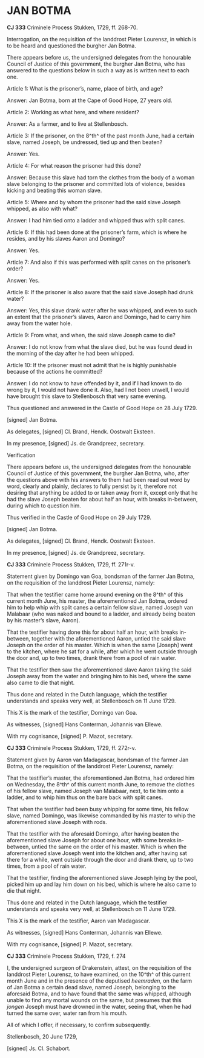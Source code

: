 # JAN BOTMA

**CJ 333** Criminele Process Stukken, 1729, ff. 268-70.

Interrogation, on the requisition of the landdrost Pieter Lourensz, in which is to be heard and questioned the burgher Jan Botma.

There appears before us, the undersigned delegates from the honourable Council of Justice of this government, the burgher Jan Botma, who has answered to the questions below in such a way as is written next to each one.

Article 1: What is the prisoner’s, name, place of birth, and age?

Answer: Jan Botma, born at the Cape of Good Hope, 27 years old.

Article 2: Working as what here, and where resident?

Answer: As a farmer, and to live at Stellenbosch.

Article 3: If the prisoner, on the 8^th^ of the past month June, had a certain slave, named Joseph, be undressed, tied up and then beaten?

Answer: Yes.

Article 4: For what reason the prisoner had this done?

Answer: Because this slave had torn the clothes from the body of a woman slave belonging to the prisoner and committed lots of violence, besides kicking and beating this woman slave.

Article 5: Where and by whom the prisoner had the said slave Joseph whipped, as also with what?

Answer: I had him tied onto a ladder and whipped thus with split canes.

Article 6: If this had been done at the prisoner’s farm, which is where he resides, and by his slaves Aaron and Domingo?

Answer: Yes.

Article 7: And also if this was performed with split canes on the prisoner’s order?

Answer: Yes.

Article 8: If the prisoner is also aware that the said slave Joseph had drunk water?

Answer: Yes, this slave drank water after he was whipped, and even to such an extent that the prisoner’s slaves, Aaron and Domingo, had to carry him away from the water hole.

Article 9: From what, and when, the said slave Joseph came to die?

Answer: I do not know from what the slave died, but he was found dead in the morning of the day after he had been whipped.

Article 10: If the prisoner must not admit that he is highly punishable because of the actions he committed?

Answer: I do not know to have offended by it, and if I had known to do wrong by it, I would not have done it. Also, had I not been unwell, I would have brought this slave to Stellenbosch that very same evening.

Thus questioned and answered in the Castle of Good Hope on 28 July 1729.

\[signed\] Jan Botma.

As delegates, \[signed\] Cl. Brand, Hendk. Oostwalt Eksteen.

In my presence, \[signed\] Js. de Grandpreez, secretary.

Verification

There appears before us, the undersigned delegates from the honourable Council of Justice of this government, the burgher Jan Botma, who, after the questions above with his answers to them had been read out word by word, clearly and plainly, declares to fully persist by it, therefore not desiring that anything be added to or taken away from it, except only that he had the slave Joseph beaten for about half an hour, with breaks in-between, during which to question him.

Thus verified in the Castle of Good Hope on 29 July 1729.

\[signed\] Jan Botma.

As delegates, \[signed\] Cl. Brand, Hendk. Oostwalt Eksteen.

In my presence, \[signed\] Js. de Grandpreez, secretary.

**CJ 333** Criminele Process Stukken, 1729, ff. 271r-v.

Statement given by Domingo van Goa, bondsman of the farmer Jan Botma, on the requisition of the landdrost Pieter Lourensz, namely:

That when the testifier came home around evening on the 8^th^ of this current month June, his master, the aforementioned Jan Botma, ordered him to help whip with split canes a certain fellow slave, named Joseph van Malabaar (who was naked and bound to a ladder, and already being beaten by his master’s slave, Aaron).

That the testifier having done this for about half an hour, with breaks in-between, together with the aforementioned Aaron, untied the said slave Joseph on the order of his master. Which is when the same \[Joseph\] went to the kitchen, where he sat for a while, after which he went outside through the door and, up to two times, drank there from a pool of rain water.

That the testifier then saw the aforementioned slave Aaron taking the said Joseph away from the water and bringing him to his bed, where the same also came to die that night.

Thus done and related in the Dutch language, which the testifier understands and speaks very well, at Stellenbosch on 11 June 1729.

This X is the mark of the testifier, Domingo van Goa.

As witnesses, \[signed\] Hans Conterman, Johannis van Ellewe.

With my cognisance, \[signed\] P. Mazot, secretary.

**CJ 333** Criminele Process Stukken, 1729, ff. 272r-v.

Statement given by Aaron van Madagascar, bondsman of the farmer Jan Botma, on the requisition of the landdrost Pieter Lourensz, namely:

That the testifier’s master, the aforementioned Jan Botma, had ordered him on Wednesday, the 8^th^ of this current month June, to remove the clothes of his fellow slave, named Joseph van Malabaar, next, to tie him onto a ladder, and to whip him thus on the bare back with split canes.

That when the testifier had been busy whipping for some time, his fellow slave, named Domingo, was likewise commanded by his master to whip the aforementioned slave Joseph with rods.

That the testifier with the aforesaid Domingo, after having beaten the aforementioned slave Joseph for about one hour, with some breaks in-between, untied the same on the order of his master. Which is when the aforementioned slave Joseph went into the kitchen and, after having sat there for a while, went outside through the door and drank there, up to two times, from a pool of rain water.

That the testifier, finding the aforementioned slave Joseph lying by the pool, picked him up and lay him down on his bed, which is where he also came to die that night.

Thus done and related in the Dutch language, which the testifier understands and speaks very well, at Stellenbosch on 11 June 1729.

This X is the mark of the testifier, Aaron van Madagascar.

As witnesses, \[signed\] Hans Conterman, Johannis van Ellewe.

With my cognisance, \[signed\] P. Mazot, secretary.

**CJ 333** Criminele Process Stukken, 1729, f. 274

I, the undersigned surgeon of Drakenstein, attest, on the requisition of the landdrost Pieter Lourensz, to have examined, on the 10^th^ of this current month June and in the presence of the deputised *heemraden*, on the farm of Jan Botma a certain dead slave, named Joseph, belonging to the aforesaid Botma, and to have found that the same was whipped, although unable to find any mortal wounds on the same, but presumes that this *jongen* Joseph must have drowned in the water, seeing that, when he had turned the same over, water ran from his mouth.

All of which I offer, if necessary, to confirm subsequently.

Stellenbosch, 20 June 1729,

\[signed\] Js. Cl. Schabort.